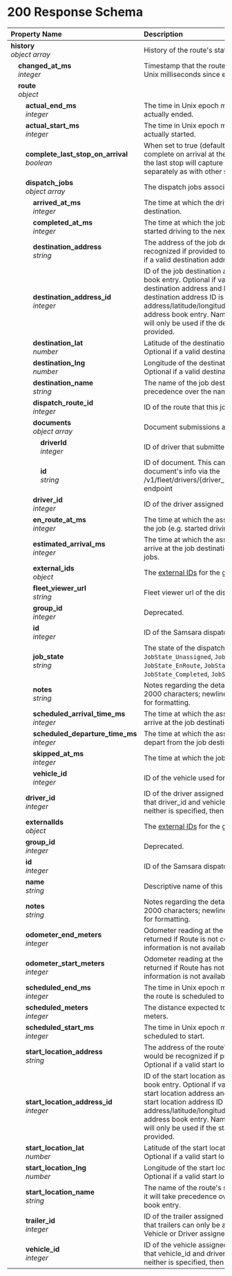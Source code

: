 # 200 Response Schema
| Property Name | Description |
| :------------ | :---------- |
| **history**<br/>_object array_ | History of the route's state changes. |
| **&nbsp;&nbsp;&nbsp;&nbsp;changed_at_ms**<br/>_&nbsp;&nbsp;&nbsp;&nbsp;integer_ | Timestamp that the route was updated, represented as Unix milliseconds since epoch. |
| **&nbsp;&nbsp;&nbsp;&nbsp;route**<br/>_&nbsp;&nbsp;&nbsp;&nbsp;object_ |  |
| **&nbsp;&nbsp;&nbsp;&nbsp;&nbsp;&nbsp;&nbsp;&nbsp;actual_end_ms**<br/>_&nbsp;&nbsp;&nbsp;&nbsp;&nbsp;&nbsp;&nbsp;&nbsp;integer_ | The time in Unix epoch milliseconds that the route actually ended. |
| **&nbsp;&nbsp;&nbsp;&nbsp;&nbsp;&nbsp;&nbsp;&nbsp;actual_start_ms**<br/>_&nbsp;&nbsp;&nbsp;&nbsp;&nbsp;&nbsp;&nbsp;&nbsp;integer_ | The time in Unix epoch milliseconds that the route actually started. |
| **&nbsp;&nbsp;&nbsp;&nbsp;&nbsp;&nbsp;&nbsp;&nbsp;complete_last_stop_on_arrival**<br/>_&nbsp;&nbsp;&nbsp;&nbsp;&nbsp;&nbsp;&nbsp;&nbsp;boolean_ | When set to true (default), this causes the Route to complete on arrival at the final stop. When set to false, the last stop will capture arrival and departure separately as with other stops. |
| **&nbsp;&nbsp;&nbsp;&nbsp;&nbsp;&nbsp;&nbsp;&nbsp;dispatch_jobs**<br/>_&nbsp;&nbsp;&nbsp;&nbsp;&nbsp;&nbsp;&nbsp;&nbsp;object array_ | The dispatch jobs associated with this route. |
| **&nbsp;&nbsp;&nbsp;&nbsp;&nbsp;&nbsp;&nbsp;&nbsp;&nbsp;&nbsp;&nbsp;&nbsp;arrived_at_ms**<br/>_&nbsp;&nbsp;&nbsp;&nbsp;&nbsp;&nbsp;&nbsp;&nbsp;&nbsp;&nbsp;&nbsp;&nbsp;integer_ | The time at which the driver arrived at the job destination. |
| **&nbsp;&nbsp;&nbsp;&nbsp;&nbsp;&nbsp;&nbsp;&nbsp;&nbsp;&nbsp;&nbsp;&nbsp;completed_at_ms**<br/>_&nbsp;&nbsp;&nbsp;&nbsp;&nbsp;&nbsp;&nbsp;&nbsp;&nbsp;&nbsp;&nbsp;&nbsp;integer_ | The time at which the job was marked complete (e.g. started driving to the next destination). |
| **&nbsp;&nbsp;&nbsp;&nbsp;&nbsp;&nbsp;&nbsp;&nbsp;&nbsp;&nbsp;&nbsp;&nbsp;destination_address**<br/>_&nbsp;&nbsp;&nbsp;&nbsp;&nbsp;&nbsp;&nbsp;&nbsp;&nbsp;&nbsp;&nbsp;&nbsp;string_ | The address of the job destination, as it would be recognized if provided to maps.google.com. Optional if a valid destination address ID is provided. |
| **&nbsp;&nbsp;&nbsp;&nbsp;&nbsp;&nbsp;&nbsp;&nbsp;&nbsp;&nbsp;&nbsp;&nbsp;destination_address_id**<br/>_&nbsp;&nbsp;&nbsp;&nbsp;&nbsp;&nbsp;&nbsp;&nbsp;&nbsp;&nbsp;&nbsp;&nbsp;integer_ | ID of the job destination associated with an address book entry. Optional if valid values are provided for destination address and latitude/longitude. If a valid destination address ID is provided, address/latitude/longitude will be used from the address book entry. Name of the address book entry will only be used if the destination name is not provided. |
| **&nbsp;&nbsp;&nbsp;&nbsp;&nbsp;&nbsp;&nbsp;&nbsp;&nbsp;&nbsp;&nbsp;&nbsp;destination_lat**<br/>_&nbsp;&nbsp;&nbsp;&nbsp;&nbsp;&nbsp;&nbsp;&nbsp;&nbsp;&nbsp;&nbsp;&nbsp;number_ | Latitude of the destination in decimal degrees. Optional if a valid destination address ID is provided. |
| **&nbsp;&nbsp;&nbsp;&nbsp;&nbsp;&nbsp;&nbsp;&nbsp;&nbsp;&nbsp;&nbsp;&nbsp;destination_lng**<br/>_&nbsp;&nbsp;&nbsp;&nbsp;&nbsp;&nbsp;&nbsp;&nbsp;&nbsp;&nbsp;&nbsp;&nbsp;number_ | Longitude of the destination in decimal degrees. Optional if a valid destination address ID is provided. |
| **&nbsp;&nbsp;&nbsp;&nbsp;&nbsp;&nbsp;&nbsp;&nbsp;&nbsp;&nbsp;&nbsp;&nbsp;destination_name**<br/>_&nbsp;&nbsp;&nbsp;&nbsp;&nbsp;&nbsp;&nbsp;&nbsp;&nbsp;&nbsp;&nbsp;&nbsp;string_ | The name of the job destination. If provided, it will take precedence over the name of the address book entry. |
| **&nbsp;&nbsp;&nbsp;&nbsp;&nbsp;&nbsp;&nbsp;&nbsp;&nbsp;&nbsp;&nbsp;&nbsp;dispatch_route_id**<br/>_&nbsp;&nbsp;&nbsp;&nbsp;&nbsp;&nbsp;&nbsp;&nbsp;&nbsp;&nbsp;&nbsp;&nbsp;integer_ | ID of the route that this job belongs to. |
| **&nbsp;&nbsp;&nbsp;&nbsp;&nbsp;&nbsp;&nbsp;&nbsp;&nbsp;&nbsp;&nbsp;&nbsp;documents**<br/>_&nbsp;&nbsp;&nbsp;&nbsp;&nbsp;&nbsp;&nbsp;&nbsp;&nbsp;&nbsp;&nbsp;&nbsp;object array_ | Document submissions associated with this job. |
| **&nbsp;&nbsp;&nbsp;&nbsp;&nbsp;&nbsp;&nbsp;&nbsp;&nbsp;&nbsp;&nbsp;&nbsp;&nbsp;&nbsp;&nbsp;&nbsp;driverId**<br/>_&nbsp;&nbsp;&nbsp;&nbsp;&nbsp;&nbsp;&nbsp;&nbsp;&nbsp;&nbsp;&nbsp;&nbsp;&nbsp;&nbsp;&nbsp;&nbsp;integer_ | ID of driver that submitted the document. |
| **&nbsp;&nbsp;&nbsp;&nbsp;&nbsp;&nbsp;&nbsp;&nbsp;&nbsp;&nbsp;&nbsp;&nbsp;&nbsp;&nbsp;&nbsp;&nbsp;id**<br/>_&nbsp;&nbsp;&nbsp;&nbsp;&nbsp;&nbsp;&nbsp;&nbsp;&nbsp;&nbsp;&nbsp;&nbsp;&nbsp;&nbsp;&nbsp;&nbsp;string_ | ID of document. This can be used to query for the document's info via the /v1/fleet/drivers/{driver_id}/documents/{document_id} endpoint |
| **&nbsp;&nbsp;&nbsp;&nbsp;&nbsp;&nbsp;&nbsp;&nbsp;&nbsp;&nbsp;&nbsp;&nbsp;driver_id**<br/>_&nbsp;&nbsp;&nbsp;&nbsp;&nbsp;&nbsp;&nbsp;&nbsp;&nbsp;&nbsp;&nbsp;&nbsp;integer_ | ID of the driver assigned to the dispatch job. |
| **&nbsp;&nbsp;&nbsp;&nbsp;&nbsp;&nbsp;&nbsp;&nbsp;&nbsp;&nbsp;&nbsp;&nbsp;en_route_at_ms**<br/>_&nbsp;&nbsp;&nbsp;&nbsp;&nbsp;&nbsp;&nbsp;&nbsp;&nbsp;&nbsp;&nbsp;&nbsp;integer_ | The time at which the assigned driver started fulfilling the job (e.g. started driving to the destination). |
| **&nbsp;&nbsp;&nbsp;&nbsp;&nbsp;&nbsp;&nbsp;&nbsp;&nbsp;&nbsp;&nbsp;&nbsp;estimated_arrival_ms**<br/>_&nbsp;&nbsp;&nbsp;&nbsp;&nbsp;&nbsp;&nbsp;&nbsp;&nbsp;&nbsp;&nbsp;&nbsp;integer_ | The time at which the assigned driver is estimated to arrive at the job destination. Only valid for en-route jobs. |
| **&nbsp;&nbsp;&nbsp;&nbsp;&nbsp;&nbsp;&nbsp;&nbsp;&nbsp;&nbsp;&nbsp;&nbsp;external_ids**<br/>_&nbsp;&nbsp;&nbsp;&nbsp;&nbsp;&nbsp;&nbsp;&nbsp;&nbsp;&nbsp;&nbsp;&nbsp;object_ | The [external IDs](https://developers.samsara.com/docs/external-ids) for the given object. |
| **&nbsp;&nbsp;&nbsp;&nbsp;&nbsp;&nbsp;&nbsp;&nbsp;&nbsp;&nbsp;&nbsp;&nbsp;fleet_viewer_url**<br/>_&nbsp;&nbsp;&nbsp;&nbsp;&nbsp;&nbsp;&nbsp;&nbsp;&nbsp;&nbsp;&nbsp;&nbsp;string_ | Fleet viewer url of the dispatch job. |
| **&nbsp;&nbsp;&nbsp;&nbsp;&nbsp;&nbsp;&nbsp;&nbsp;&nbsp;&nbsp;&nbsp;&nbsp;group_id**<br/>_&nbsp;&nbsp;&nbsp;&nbsp;&nbsp;&nbsp;&nbsp;&nbsp;&nbsp;&nbsp;&nbsp;&nbsp;integer_ | Deprecated. |
| **&nbsp;&nbsp;&nbsp;&nbsp;&nbsp;&nbsp;&nbsp;&nbsp;&nbsp;&nbsp;&nbsp;&nbsp;id**<br/>_&nbsp;&nbsp;&nbsp;&nbsp;&nbsp;&nbsp;&nbsp;&nbsp;&nbsp;&nbsp;&nbsp;&nbsp;integer_ | ID of the Samsara dispatch job. |
| **&nbsp;&nbsp;&nbsp;&nbsp;&nbsp;&nbsp;&nbsp;&nbsp;&nbsp;&nbsp;&nbsp;&nbsp;job_state**<br/>_&nbsp;&nbsp;&nbsp;&nbsp;&nbsp;&nbsp;&nbsp;&nbsp;&nbsp;&nbsp;&nbsp;&nbsp;string_ | The state of the dispatch job. Valid values: `JobState_Unassigned`, `JobState_Scheduled`, `JobState_EnRoute`, `JobState_Arrived`, `JobState_Completed`, `JobState_Skipped`. |
| **&nbsp;&nbsp;&nbsp;&nbsp;&nbsp;&nbsp;&nbsp;&nbsp;&nbsp;&nbsp;&nbsp;&nbsp;notes**<br/>_&nbsp;&nbsp;&nbsp;&nbsp;&nbsp;&nbsp;&nbsp;&nbsp;&nbsp;&nbsp;&nbsp;&nbsp;string_ | Notes regarding the details of this job, maximum of 2000 characters; newline characters ('\n')can be used for formatting. |
| **&nbsp;&nbsp;&nbsp;&nbsp;&nbsp;&nbsp;&nbsp;&nbsp;&nbsp;&nbsp;&nbsp;&nbsp;scheduled_arrival_time_ms**<br/>_&nbsp;&nbsp;&nbsp;&nbsp;&nbsp;&nbsp;&nbsp;&nbsp;&nbsp;&nbsp;&nbsp;&nbsp;integer_ | The time at which the assigned driver is scheduled to arrive at the job destination. |
| **&nbsp;&nbsp;&nbsp;&nbsp;&nbsp;&nbsp;&nbsp;&nbsp;&nbsp;&nbsp;&nbsp;&nbsp;scheduled_departure_time_ms**<br/>_&nbsp;&nbsp;&nbsp;&nbsp;&nbsp;&nbsp;&nbsp;&nbsp;&nbsp;&nbsp;&nbsp;&nbsp;integer_ | The time at which the assigned driver is scheduled to depart from the job destination. |
| **&nbsp;&nbsp;&nbsp;&nbsp;&nbsp;&nbsp;&nbsp;&nbsp;&nbsp;&nbsp;&nbsp;&nbsp;skipped_at_ms**<br/>_&nbsp;&nbsp;&nbsp;&nbsp;&nbsp;&nbsp;&nbsp;&nbsp;&nbsp;&nbsp;&nbsp;&nbsp;integer_ | The time at which the job was marked skipped. |
| **&nbsp;&nbsp;&nbsp;&nbsp;&nbsp;&nbsp;&nbsp;&nbsp;&nbsp;&nbsp;&nbsp;&nbsp;vehicle_id**<br/>_&nbsp;&nbsp;&nbsp;&nbsp;&nbsp;&nbsp;&nbsp;&nbsp;&nbsp;&nbsp;&nbsp;&nbsp;integer_ | ID of the vehicle used for the dispatch job. |
| **&nbsp;&nbsp;&nbsp;&nbsp;&nbsp;&nbsp;&nbsp;&nbsp;driver_id**<br/>_&nbsp;&nbsp;&nbsp;&nbsp;&nbsp;&nbsp;&nbsp;&nbsp;integer_ | ID of the driver assigned to the dispatch route. Note that driver_id and vehicle_id are mutually exclusive. If neither is specified, then the route is unassigned. |
| **&nbsp;&nbsp;&nbsp;&nbsp;&nbsp;&nbsp;&nbsp;&nbsp;externalIds**<br/>_&nbsp;&nbsp;&nbsp;&nbsp;&nbsp;&nbsp;&nbsp;&nbsp;object_ | The [external IDs](https://developers.samsara.com/docs/external-ids) for the given object. |
| **&nbsp;&nbsp;&nbsp;&nbsp;&nbsp;&nbsp;&nbsp;&nbsp;group_id**<br/>_&nbsp;&nbsp;&nbsp;&nbsp;&nbsp;&nbsp;&nbsp;&nbsp;integer_ | Deprecated. |
| **&nbsp;&nbsp;&nbsp;&nbsp;&nbsp;&nbsp;&nbsp;&nbsp;id**<br/>_&nbsp;&nbsp;&nbsp;&nbsp;&nbsp;&nbsp;&nbsp;&nbsp;integer_ | ID of the Samsara dispatch route. |
| **&nbsp;&nbsp;&nbsp;&nbsp;&nbsp;&nbsp;&nbsp;&nbsp;name**<br/>_&nbsp;&nbsp;&nbsp;&nbsp;&nbsp;&nbsp;&nbsp;&nbsp;string_ | Descriptive name of this route. |
| **&nbsp;&nbsp;&nbsp;&nbsp;&nbsp;&nbsp;&nbsp;&nbsp;notes**<br/>_&nbsp;&nbsp;&nbsp;&nbsp;&nbsp;&nbsp;&nbsp;&nbsp;string_ | Notes regarding the details of this route; maximum of 2000 characters; newline characters ('\n')can be used for formatting. |
| **&nbsp;&nbsp;&nbsp;&nbsp;&nbsp;&nbsp;&nbsp;&nbsp;odometer_end_meters**<br/>_&nbsp;&nbsp;&nbsp;&nbsp;&nbsp;&nbsp;&nbsp;&nbsp;integer_ | Odometer reading at the end of the route. Will not be returned if Route is not completed or if Odometer information is not available for the relevant vehicle. |
| **&nbsp;&nbsp;&nbsp;&nbsp;&nbsp;&nbsp;&nbsp;&nbsp;odometer_start_meters**<br/>_&nbsp;&nbsp;&nbsp;&nbsp;&nbsp;&nbsp;&nbsp;&nbsp;integer_ | Odometer reading at the start of the route. Will not be returned if Route has not started or if Odometer information is not available for the relevant vehicle. |
| **&nbsp;&nbsp;&nbsp;&nbsp;&nbsp;&nbsp;&nbsp;&nbsp;scheduled_end_ms**<br/>_&nbsp;&nbsp;&nbsp;&nbsp;&nbsp;&nbsp;&nbsp;&nbsp;integer_ | The time in Unix epoch milliseconds that the last job in the route is scheduled to end. |
| **&nbsp;&nbsp;&nbsp;&nbsp;&nbsp;&nbsp;&nbsp;&nbsp;scheduled_meters**<br/>_&nbsp;&nbsp;&nbsp;&nbsp;&nbsp;&nbsp;&nbsp;&nbsp;integer_ | The distance expected to be traveled for this route in meters. |
| **&nbsp;&nbsp;&nbsp;&nbsp;&nbsp;&nbsp;&nbsp;&nbsp;scheduled_start_ms**<br/>_&nbsp;&nbsp;&nbsp;&nbsp;&nbsp;&nbsp;&nbsp;&nbsp;integer_ | The time in Unix epoch milliseconds that the route is scheduled to start. |
| **&nbsp;&nbsp;&nbsp;&nbsp;&nbsp;&nbsp;&nbsp;&nbsp;start_location_address**<br/>_&nbsp;&nbsp;&nbsp;&nbsp;&nbsp;&nbsp;&nbsp;&nbsp;string_ | The address of the route's starting location, as it would be recognized if provided to maps.google.com. Optional if a valid start location address ID is provided. |
| **&nbsp;&nbsp;&nbsp;&nbsp;&nbsp;&nbsp;&nbsp;&nbsp;start_location_address_id**<br/>_&nbsp;&nbsp;&nbsp;&nbsp;&nbsp;&nbsp;&nbsp;&nbsp;integer_ | ID of the start location associated with an address book entry. Optional if valid values are provided for start location address and latitude/longitude. If a valid start location address ID is provided, address/latitude/longitude will be used from the address book entry. Name of the address book entry will only be used if the start location name is not provided. |
| **&nbsp;&nbsp;&nbsp;&nbsp;&nbsp;&nbsp;&nbsp;&nbsp;start_location_lat**<br/>_&nbsp;&nbsp;&nbsp;&nbsp;&nbsp;&nbsp;&nbsp;&nbsp;number_ | Latitude of the start location in decimal degrees. Optional if a valid start location address ID is provided. |
| **&nbsp;&nbsp;&nbsp;&nbsp;&nbsp;&nbsp;&nbsp;&nbsp;start_location_lng**<br/>_&nbsp;&nbsp;&nbsp;&nbsp;&nbsp;&nbsp;&nbsp;&nbsp;number_ | Longitude of the start location in decimal degrees. Optional if a valid start location address ID is provided. |
| **&nbsp;&nbsp;&nbsp;&nbsp;&nbsp;&nbsp;&nbsp;&nbsp;start_location_name**<br/>_&nbsp;&nbsp;&nbsp;&nbsp;&nbsp;&nbsp;&nbsp;&nbsp;string_ | The name of the route's starting location. If provided, it will take precedence over the name of the address book entry. |
| **&nbsp;&nbsp;&nbsp;&nbsp;&nbsp;&nbsp;&nbsp;&nbsp;trailer_id**<br/>_&nbsp;&nbsp;&nbsp;&nbsp;&nbsp;&nbsp;&nbsp;&nbsp;integer_ | ID of the trailer assigned to the dispatch route. Note that trailers can only be assigned to routes that have a Vehicle or Driver assigned to them. |
| **&nbsp;&nbsp;&nbsp;&nbsp;&nbsp;&nbsp;&nbsp;&nbsp;vehicle_id**<br/>_&nbsp;&nbsp;&nbsp;&nbsp;&nbsp;&nbsp;&nbsp;&nbsp;integer_ | ID of the vehicle assigned to the dispatch route. Note that vehicle_id and driver_id are mutually exclusive. If neither is specified, then the route is unassigned. |
